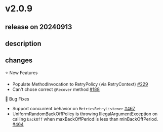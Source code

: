 # v2.0.9

## release on 20240913
## description
## changes
⭐ New Features

* Populate MethodInvocation to RetryPolicy (via RetryContext) <a href="https://github.com/spring-projects/spring-retry/issues/229" data-hovercard-type="issue" data-hovercard-url="/spring-projects/spring-retry/issues/229/hovercard">#229</a>
* Can't chose correct <code>@Recover</code> method <a href="https://github.com/spring-projects/spring-retry/issues/188" data-hovercard-type="issue" data-hovercard-url="/spring-projects/spring-retry/issues/188/hovercard">#188</a>

🐞 Bug Fixes

* Support concurrent behavior on <code>MetricsRetryListener</code> <a href="https://github.com/spring-projects/spring-retry/issues/467" data-hovercard-type="issue" data-hovercard-url="/spring-projects/spring-retry/issues/467/hovercard">#467</a>
* UniformRandomBackOffPolicy is throwing IllegalArgumentException on calling <code>backOff</code> when maxBackOffPeriod is less than minBackOffPeriod. <a href="https://github.com/spring-projects/spring-retry/issues/464" data-hovercard-type="issue" data-hovercard-url="/spring-projects/spring-retry/issues/464/hovercard">#464</a>

